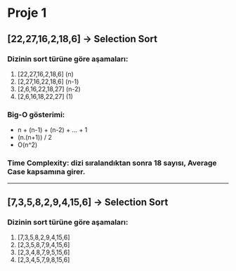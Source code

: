 # Proje 1

## [22,27,16,2,18,6] -> Selection Sort


### Dizinin sort türüne göre aşamaları:
1. [22,27,16,2,18,6] (n)
2. [2,27,16,22,18,6] (n-1)
3. [2,6,16,22,18,27] (n-2)
4. [2,6,16,18,22,27] (1)

### Big-O gösterimi:
* n + (n-1) + (n-2) + ... + 1
* (n.(n+1)) / 2
* O(n^2)
 
 ### Time Complexity: dizi sıralandıktan sonra 18 sayısı, Average Case kapsamına girer.
 ------

## [7,3,5,8,2,9,4,15,6] -> Selection Sort

### Dizinin sort türüne göre aşamaları:
1. [7,3,5,8,2,9,4,15,6] 
2. [2,3,5,8,7,9,4,15,6] 
3. [2,3,4,8,7,9,5,15,6] 
4. [2,3,4,5,7,9,8,15,6] 

